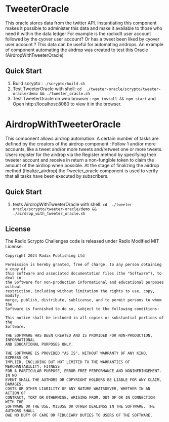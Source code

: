# TweeterOracle

 This oracle stores data from the twitter API. Instantiating this component makes it possible to administer this data and make it available to those who need it within the data ledger
 For example is the radixdlt user account followed by the cyover user account? Or has a tweet been liked by cyover user account ?
 This data can be useful for automating airdrops. An example of component automating the airdrop was created to test this Oracle (AirdropWithTweeterOracle)

## Quick Start 

1. Build scrypto :  `./scrypto/build.sh`
2. Test TweeterOracle with shell: `cd  ./tweeter-oracle/scrypto/tweeter-oracle/demo && ./tweeter_oracle.sh`
3. Test TweeterOracle on web browser : `npm install && npm start` and Open http://localhost:8080 to view it in the browser.

# AirdropWithTweeterOracle 
This component allows airdrop automation. A certain number of tasks are defined by the creators of the airdrop component : Follow 1 and/or more accounts, like a tweet and/or more tweets and/retweet one or more tweets.
Users register for the airdrop via the Register method by specifying their tweeter account and receive in return a non-fungible token to claim the amount of the airdrop when possible.
At the stage of finalizing the airdrop method (finalize_airdrop) the Tweeter_oracle component is used to verify that all tasks have been executed by subscribers.

## Quick Start 
1. tests AirdropWithTweeterOracle with shell: `cd  ./tweeter-oracle/scrypto/tweeter-oracle/demo && ./airdrop_with_tweeter_oracle.sh`


## License

The Radix Scrypto Challenges code is released under Radix Modified MIT License.

    Copyright 2024 Radix Publishing Ltd

    Permission is hereby granted, free of charge, to any person obtaining a copy of
    this software and associated documentation files (the "Software"), to deal in
    the Software for non-production informational and educational purposes without
    restriction, including without limitation the rights to use, copy, modify,
    merge, publish, distribute, sublicense, and to permit persons to whom the
    Software is furnished to do so, subject to the following conditions:

    This notice shall be included in all copies or substantial portions of the
    Software.

    THE SOFTWARE HAS BEEN CREATED AND IS PROVIDED FOR NON-PRODUCTION, INFORMATIONAL
    AND EDUCATIONAL PURPOSES ONLY.

    THE SOFTWARE IS PROVIDED "AS IS", WITHOUT WARRANTY OF ANY KIND, EXPRESS OR
    IMPLIED, INCLUDING BUT NOT LIMITED TO THE WARRANTIES OF MERCHANTABILITY, FITNESS
    FOR A PARTICULAR PURPOSE, ERROR-FREE PERFORMANCE AND NONINFRINGEMENT. IN NO
    EVENT SHALL THE AUTHORS OR COPYRIGHT HOLDERS BE LIABLE FOR ANY CLAIM, DAMAGES,
    COSTS OR OTHER LIABILITY OF ANY NATURE WHATSOEVER, WHETHER IN AN ACTION OF
    CONTRACT, TORT OR OTHERWISE, ARISING FROM, OUT OF OR IN CONNECTION WITH THE
    SOFTWARE OR THE USE, MISUSE OR OTHER DEALINGS IN THE SOFTWARE. THE AUTHORS SHALL
    OWE NO DUTY OF CARE OR FIDUCIARY DUTIES TO USERS OF THE SOFTWARE.